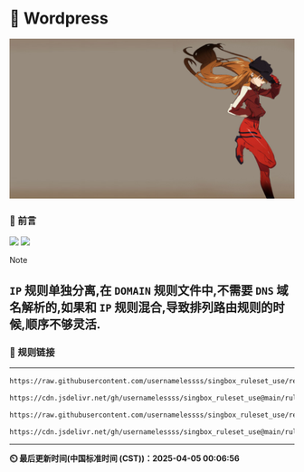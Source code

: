 
# 🧸 Wordpress
![](https://raw.githubusercontent.com/usernamelessss/picture-bed/main/images/202504042256831.jpg)
### 📣 前言
![](https://shields.io/badge/-移除重复规则-ff69b4) ![](https://shields.io/badge/-IP&nbsp;规则单独存放不与&nbsp;DOMAIN&nbsp;等混合-green)
> [!NOTE]
**`IP` 规则单独分离,在 `DOMAIN` 规则文件中,不需要 `DNS` 域名解析的,如果和 `IP` 规则混合,导致排列路由规则的时候,顺序不够灵活.**
---

###  🔗 规则链接
---

```url
https://raw.githubusercontent.com/usernamelessss/singbox_ruleset_use/refs/heads/main/rule/Wordpress/Wordpress_No_IP.json
```

```url
https://cdn.jsdelivr.net/gh/usernamelessss/singbox_ruleset_use@main/rule/Wordpress/Wordpress_No_IP.json
```

```url
https://raw.githubusercontent.com/usernamelessss/singbox_ruleset_use/refs/heads/main/rule/Wordpress/Wordpress_No_IP.srs
```

```url
https://cdn.jsdelivr.net/gh/usernamelessss/singbox_ruleset_use@main/rule/Wordpress/Wordpress_No_IP.srs
```

---
**⏲️ 最后更新时间(中国标准时间 (CST))：2025-04-05 00:06:56**